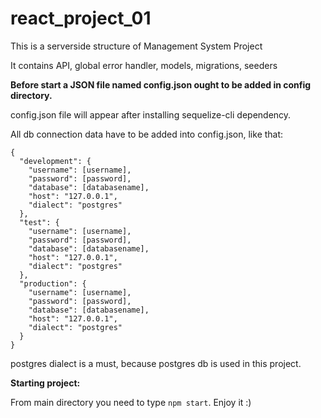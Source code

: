 # react_project_01

This is a serverside structure of Management System Project

It contains API, global error handler, models, migrations, seeders

**Before start a JSON file named config.json ought to be added in config directory.**

config.json file will appear after installing sequelize-cli dependency.

All db connection data have to be added into config.json, like that:
```
{
  "development": {
    "username": [username],
    "password": [password],
    "database": [databasename],
    "host": "127.0.0.1",
    "dialect": "postgres"
  },
  "test": {
    "username": [username],
    "password": [password],
    "database": [databasename],
    "host": "127.0.0.1",
    "dialect": "postgres"
  },
  "production": {
    "username": [username],
    "password": [password],
    "database": [databasename],
    "host": "127.0.0.1",
    "dialect": "postgres"
  }
}
```

postgres dialect is a must, because postgres db is used in this project.

**Starting project:**

From main directory you need to type `npm start`. Enjoy it :) 




